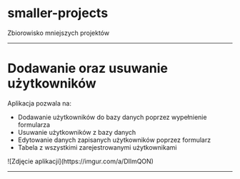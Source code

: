 # smaller-projects
Zbiorowisko mniejszych projektów
<hr>
<h1>Dodawanie oraz usuwanie użytkowników</h1>
Aplikacja pozwala na:
<ul>
  <li>Dodawanie użytkowników do bazy danych poprzez wypełnienie formularza</li>
  <li>Usuwanie użytkowników z bazy danych</li>
  <li>Edytowanie danych zapisanych użytkowników poprzez formularz</li>
  <li>Tabela z wszystkimi zarejestrowanymi użytkownikami</li>
</ul>
![Zdjęcie aplikacji](https://imgur.com/a/DIlmQON)
<hr>
